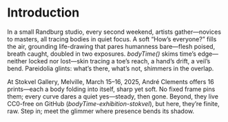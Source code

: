 # Introduction

In a small Randburg studio, every second weekend, artists gather—novices to masters, all tracing bodies in quiet focus. A soft “How’s everyone?” fills the air, grounding life-drawing that pares humanness bare—flesh poised, breath caught, doubled in two exposures. *bodyTime()* skims time’s edge—neither locked nor lost—skin tracing a toe’s reach, a hand’s drift, a veil’s bend. Pareidolia glints: what’s there, what’s not, shimmers in the overlap.

At Stokvel Gallery, Melville, March 15–16, 2025, André Clements offers 16 prints—each a body folding into itself, sharp yet soft. No fixed frame pins them; every curve dares a quiet yes—steady, then gone. Beyond, they live CC0-free on GitHub (*bodyTime-exhibition-stokvel*), but here, they’re finite, raw. Step in; meet the glimmer where presence bends its shadow.
